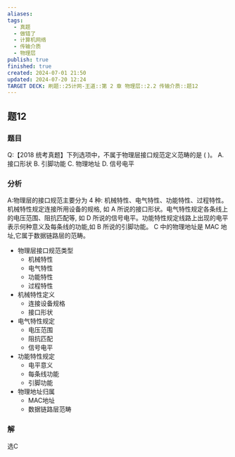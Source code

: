 ```yaml
---
aliases: 
tags:
  - 真题
  - 做错了
  - 计算机网络
  - 传输介质
  - 物理层
publish: true
finished: true
created: 2024-07-01 21:50
updated: 2024-07-20 12:24
TARGET DECK: 刷题::25计网-王道::第 2 章 物理层::2.2 传输介质::题12
---
```


## 题12
### 题目
Q:【2018 统考真题】下列选项中，不属于物理层接口规范定义范畴的是 ( )。
A. 接口形状 B. 引脚功能 C. 物理地址 D. 信号电平
### 分析
A:物理层的接口规范主要分为 4 种: 机械特性、电气特性、功能特性、过程特性。机械特性规定连接所用设备的规格, 如 A 所说的接口形状。电气特性规定各条线上的电压范围、阻抗匹配等, 如 $\mathrm{D}$ 所说的信号电平。功能特性规定线路上出现的电平表示何种意义及每条线的功能,如 $\mathrm{B}$ 所说的引脚功能。 $\mathrm{C}$ 中的物理地址是 MAC 地址,它属于数据链路层的范畴。
- 物理层接口规范类型
  - 机械特性
  - 电气特性
  - 功能特性
  - 过程特性
- 机械特性定义
  - 连接设备规格
  - 接口形状
- 电气特性规定
  - 电压范围
  - 阻抗匹配
  - 信号电平
- 功能特性规定
  - 电平意义
  - 每条线功能
  - 引脚功能
- 物理地址归属
  - MAC地址
  - 数据链路层范畴
### 解
选C
